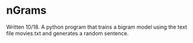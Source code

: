 # nGrams
Written 10/18.
A python program that trains a bigram model using the text file movies.txt and generates a random sentence. 

